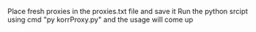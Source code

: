 Place fresh proxies in the proxies.txt file and save it
Run the python srcipt using cmd "py korrProxy.py" and the usage will come up
